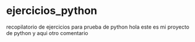 # ejercicios_python
recopilatorio de ejercicios para prueba de python
hola este es mi proyecto de python
y aqui otro comentario
